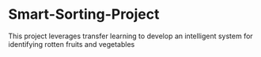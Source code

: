 # Smart-Sorting-Project
This project leverages transfer learning to develop an intelligent system for identifying rotten fruits and vegetables
